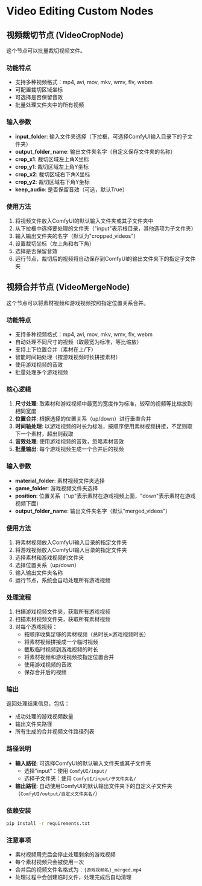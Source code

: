 # Video Editing Custom Nodes

## 视频裁切节点 (VideoCropNode)

这个节点可以批量裁切视频文件。

### 功能特点
- 支持多种视频格式：mp4, avi, mov, mkv, wmv, flv, webm
- 可配置裁切区域坐标
- 可选择是否保留音效
- 批量处理文件夹中的所有视频

### 输入参数
- **input_folder**: 输入文件夹选择（下拉框，可选择ComfyUI输入目录下的子文件夹）
- **output_folder_name**: 输出文件夹名字（自定义保存文件夹的名称）
- **crop_x1**: 裁切区域左上角X坐标
- **crop_y1**: 裁切区域左上角Y坐标  
- **crop_x2**: 裁切区域右下角X坐标
- **crop_y2**: 裁切区域右下角Y坐标
- **keep_audio**: 是否保留音效（可选，默认True）

### 使用方法
1. 将视频文件放入ComfyUI的默认输入文件夹或其子文件夹中
2. 从下拉框中选择要处理的文件夹（"input"表示根目录，其他选项为子文件夹）
3. 输入输出文件夹的名字（默认为"cropped_videos"）
4. 设置裁切坐标（左上角和右下角）
5. 选择是否保留音效
6. 运行节点，裁切后的视频将自动保存到ComfyUI的输出文件夹下的指定子文件夹

## 视频合并节点 (VideoMergeNode)

这个节点可以将素材视频和游戏视频按照指定位置关系合并。

### 功能特点
- 支持多种视频格式：mp4, avi, mov, mkv, wmv, flv, webm
- 自动处理不同尺寸的视频（取最宽为标准，等比缩放）
- 支持上下位置合并（素材在上/下）
- 智能时间轴处理（按游戏视频时长拼接素材）
- 使用游戏视频的音效
- 批量处理多个游戏视频

### 核心逻辑
1. **尺寸处理**: 取素材和游戏视频中最宽的宽度作为标准，较窄的视频等比缩放到相同宽度
2. **位置合并**: 根据选择的位置关系（up/down）进行垂直合并
3. **时间轴处理**: 以游戏视频的时长为标准，按顺序使用素材视频拼接，不足则取下一个素材，超出则截取
4. **音效处理**: 使用游戏视频的音效，忽略素材音效
5. **批量输出**: 每个游戏视频生成一个合并后的视频

### 输入参数
- **material_folder**: 素材视频文件夹选择
- **game_folder**: 游戏视频文件夹选择
- **position**: 位置关系（"up"表示素材在游戏视频上面，"down"表示素材在游戏视频下面）
- **output_folder_name**: 输出文件夹名字（默认"merged_videos"）

### 使用方法
1. 将素材视频放入ComfyUI输入目录的指定文件夹
2. 将游戏视频放入ComfyUI输入目录的指定文件夹
3. 选择素材和游戏视频的文件夹
4. 选择位置关系（up/down）
5. 输入输出文件夹名称
6. 运行节点，系统会自动处理所有游戏视频

### 处理流程
1. 扫描游戏视频文件夹，获取所有游戏视频
2. 扫描素材视频文件夹，获取所有素材视频
3. 对每个游戏视频：
   - 按顺序收集足够的素材视频（总时长≥游戏视频时长）
   - 将素材视频拼接成一个临时视频
   - 截取临时视频到游戏视频的时长
   - 将素材视频和游戏视频按指定位置合并
   - 使用游戏视频的音效
   - 保存合并后的视频

### 输出
返回处理结果信息，包括：
- 成功处理的游戏视频数量
- 输出文件夹路径
- 所有生成的合并视频文件路径列表

### 路径说明
- **输入路径**: 可选择ComfyUI的默认输入文件夹或其子文件夹
  - 选择"input"：使用 `ComfyUI/input/`
  - 选择子文件夹：使用 `ComfyUI/input/子文件夹名/`
- **输出路径**: 自动使用ComfyUI的默认输出文件夹下的自定义子文件夹（`ComfyUI/output/自定义文件夹名/`）

### 依赖安装
```bash
pip install -r requirements.txt
```

### 注意事项
- 素材视频用完后会停止处理剩余的游戏视频
- 每个素材视频只会被使用一次
- 合并后的视频文件名格式为：`{游戏视频名}_merged.mp4`
- 处理过程中会创建临时文件，处理完成后自动清理
